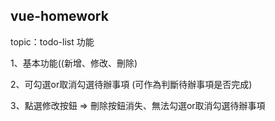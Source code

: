 ## vue-homework

topic：todo-list 功能

1、基本功能((新增、修改、刪除)

2、可勾選or取消勾選待辦事項 (可作為判斷待辦事項是否完成)

3、點選修改按鈕 => 刪除按鈕消失、無法勾選or取消勾選待辦事項
